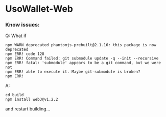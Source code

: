 # UsoWallet-Web
### Know issues:
Q: What if
```shell script
npm WARN deprecated phantomjs-prebuilt@2.1.16: this package is now deprecated
npm ERR! code 128
npm ERR! Command failed: git submodule update -q --init --recursive
npm ERR! fatal: 'submodule' appears to be a git command, but we were not
npm ERR! able to execute it. Maybe git-submodule is broken?
npm ERR! 
```

A: 
```shell script
cd build
npm install web3@v1.2.2
```
and restart building...